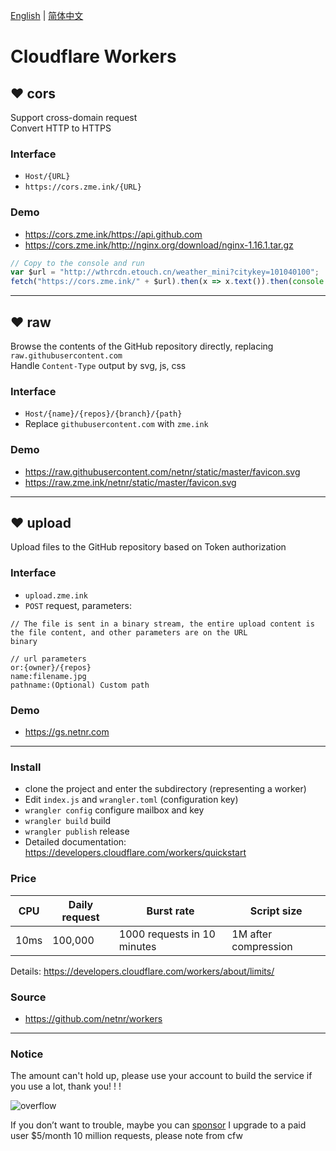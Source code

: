 ﻿[English](README.md) | [简体中文](README_zh-CN.md)

# Cloudflare Workers

## ❤ cors
Support cross-domain request  
Convert HTTP to HTTPS

### Interface
- `Host/{URL}`
- `https://cors.zme.ink/{URL}`

### Demo
- <https://cors.zme.ink/https://api.github.com>
- <https://cors.zme.ink/http://nginx.org/download/nginx-1.16.1.tar.gz>

```js
// Copy to the console and run
var $url = "http://wthrcdn.etouch.cn/weather_mini?citykey=101040100";
fetch("https://cors.zme.ink/" + $url).then(x => x.text()).then(console.log)
```

---

## ❤ raw
Browse the contents of the GitHub repository directly, replacing `raw.githubusercontent.com`  
Handle `Content-Type` output by svg, js, css

### Interface
- `Host/{name}/{repos}/{branch}/{path}`
- Replace `githubusercontent.com` with `zme.ink`

### Demo
- <https://raw.githubusercontent.com/netnr/static/master/favicon.svg>
- <https://raw.zme.ink/netnr/static/master/favicon.svg>

---

## ❤ upload
Upload files to the GitHub repository based on Token authorization

### Interface
- `upload.zme.ink`
- `POST` request, parameters:

```
// The file is sent in a binary stream, the entire upload content is the file content, and other parameters are on the URL
binary

// url parameters
or:{owner}/{repos}
name:filename.jpg
pathname:(Optional) Custom path
```

### Demo
- https://gs.netnr.com

---

### Install
- clone the project and enter the subdirectory (representing a worker)
- Edit `index.js` and `wrangler.toml` (configuration key)
- `wrangler config` configure mailbox and key
- `wrangler build` build
- `wrangler publish` release
- Detailed documentation: <https://developers.cloudflare.com/workers/quickstart>

### Price
  CPU  | Daily request | Burst rate | Script size
  ---- | ---- | ---- | ----
  10ms | 100,000 | 1000 requests in 10 minutes | 1M after compression

Details: https://developers.cloudflare.com/workers/about/limits/

### Source
- <https://github.com/netnr/workers>

---

### Notice
The amount can't hold up, please use your account to build the service if you use a lot, thank you! ! !

![overflow](https://s1.zme.ink/2019/11/03/0752457693.png)

If you don’t want to trouble, maybe you can [sponsor](https://zme.ink) I upgrade to a paid user $5/month 10 million requests, please note from cfw